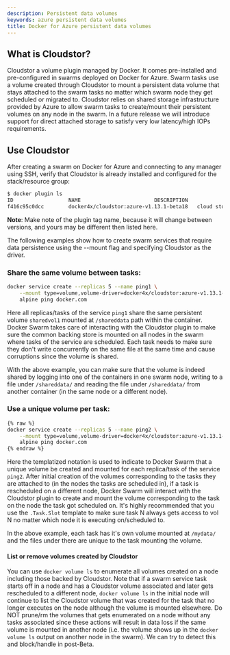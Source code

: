 ```yaml
---
description: Persistent data volumes
keywords: azure persistent data volumes
title: Docker for Azure persistent data volumes
---
```


## What is Cloudstor?

Cloudstor a volume plugin managed by Docker. It comes pre-installed and pre-configured in swarms deployed on Docker for Azure. Swarm tasks use a volume created through Cloudstor to mount a persistent data volume that stays attached to the swarm tasks no matter which swarm node they get scheduled or migrated to. Cloudstor relies on shared storage infrastructure provided by Azure to allow swarm tasks to create/mount their persistent volumes on any node in the swarm. In a future release we will introduce support for direct attached storage to satisfy very low latency/high IOPs requirements.

## Use Cloudstor

After creating a swarm on Docker for Azure and connecting to any manager using SSH, verify that Cloudstor is already installed and configured for the stack/resource group:

```bash
$ docker plugin ls
ID                  NAME                        DESCRIPTION                       ENABLED
f416c95c0dcc        docker4x/cloudstor:azure-v1.13.1-beta18   cloud storage plugin for Docker   true
```

**Note**: Make note of the plugin tag name, because it will change between versions, and yours may be different then listed here.

The following examples show how to create swarm services that require data persistence using the --mount flag and specifying Cloudstor as the driver.

### Share the same volume between tasks:

```bash
docker service create --replicas 5 --name ping1 \
    --mount type=volume,volume-driver=docker4x/cloudstor:azure-v1.13.1-beta18,source=sharedvol1,destination=/shareddata \
    alpine ping docker.com
```

Here all replicas/tasks of the service `ping1` share the same persistent volume `sharedvol1` mounted at `/shareddata` path within the container. Docker Swarm takes care of interacting with the Cloudstor plugin to make sure the common backing store is mounted on all nodes in the swarm where tasks of the service are scheduled. Each task needs to make sure they don't write concurrently on the same file at the same time and cause corruptions since the volume is shared.

With the above example, you can make sure that the volume is indeed shared by logging into one of the containers in one swarm node, writing to a file under `/shareddata/` and reading the file under `/shareddata/` from another container (in the same node or a different node).

### Use a unique volume per task:

```bash
{% raw %}
docker service create --replicas 5 --name ping2 \
    --mount type=volume,volume-driver=docker4x/cloudstor:azure-v1.13.1-beta18,source={{.Service.Name}}-{{.Task.Slot}}-vol,destination=/mydata \
    alpine ping docker.com
{% endraw %}
```

Here the templatized notation is used to indicate to Docker Swarm that a unique volume be created and mounted for each replica/task of the service `ping2`. After initial creation of the volumes corresponding to the tasks they are attached to (in the nodes the tasks are scheduled in), if a task is rescheduled on a different node, Docker Swarm will interact with the Cloudstor plugin to create and mount the volume corresponding to the task on the node the task got scheduled on. It's highly recommended that you use the `.Task.Slot` template to make sure task N always gets access to vol N no matter which node it is executing on/scheduled to.

In the above example, each task has it's own volume mounted at `/mydata/` and the files under there are unique to the task mounting the volume.

#### List or remove volumes created by Cloudstor

You can use `docker volume ls` to enumerate all volumes created on a node including those backed by Cloudstor. Note that if a swarm service task starts off in a node and has a Cloudstor volume associated and later gets rescheduled to a different node, `docker volume ls` in the initial node will continue to list the Cloudstor volume that was created for the task that no longer executes on the node although the volume is mounted elsewhere. Do NOT prune/rm the volumes that gets enumerated on a node without any tasks associated since these actions will result in data loss if the same volume is mounted in another node (i.e. the volume shows up in the `docker volume ls` output on another node in the swarm). We can try to detect this and block/handle in post-Beta.
